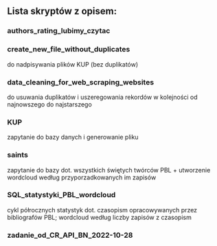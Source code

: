 ## Lista skryptów z opisem:


### authors_rating_lubimy_czytac
### create_new_file_without_duplicates
  do nadpisywania plików KUP (bez duplikatów)
### data_cleaning_for_web_scraping_websites
  do usuwania duplikatów i uszeregowania rekordów w kolejności od najnowszego do najstarszego
### KUP
  zapytanie do bazy danych i generowanie pliku
### saints
  zapytanie do bazy dot. wszystkich świętych twórców PBL + utworzenie wordcloud według przyporzadkowanych im zapisów
### SQL_statystyki_PBL_wordcloud
  cykl półrocznych statystyk dot. czasopism opracowywanych przez bibliografów PBL; wordcloud według liczby zapisów z czasopism
### zadanie_od_CR_API_BN_2022-10-28

